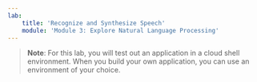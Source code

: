 ```yaml
---
lab:
    title: 'Recognize and Synthesize Speech'
    module: 'Module 3: Explore Natural Language Processing'
---
```


> **Note**: For this lab, you will test out an application in a cloud shell environment. When you build your own application, you can use an environment of your choice.